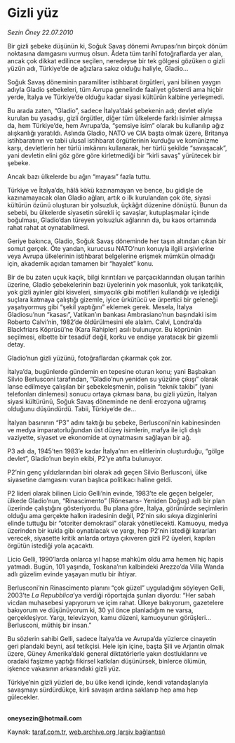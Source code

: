 # Gizli yüz

*Sezin Öney 22.07.2010*

<div class="yazi"><p>Bir gizli şebeke düşünün ki, Soğuk Savaş dönemi Avrupası’nın birçok dönüm noktasına damgasını vurmuş olsun. Âdeta tüm tarihî fotoğraflarda yer alan, ancak çok dikkat edilince seçilen, neredeyse bir tek gölgesi gözüken o gizli yüzün adı, Türkiye’de de ağızlara sakız olduğu haliyle, Gladio...</p>
<p>Soğuk Savaş döneminin paramiliter istihbarat örgütleri, yani bilinen yaygın adıyla Gladio şebekeleri, tüm Avrupa genelinde faaliyet gösterdi ama hiçbir yerde, İtalya ve Türkiye’de olduğu kadar siyasi kültürün kalbine yerleşmedi. </p>
<p>Bu arada zaten, “Gladio”, sadece İtalya’daki şebekenin adı; devlet eliyle kurulan bu yasadışı, gizli örgütler, diğer tüm ülkelerde farklı isimler almışsa da, hem Türkiye’de, hem Avrupa’da, “şemsiye isim” olarak bu kullanılıp ağız alışkanlığı yaratıldı. Aslında Gladio, NATO ve CIA başta olmak üzere, Britanya istihbaratının ve tabii ulusal istihbarat örgütlerinin kurduğu ve komünizme karşı, devletlerin her türlü imkânını kullanarak, her türlü şekilde “savaşacak”, yani devletin elini göz göre göre kirletmediği bir “kirli savaş” yürütecek bir şebeke. </p>
<p>Ancak bazı ülkelerde bu ağın “mayası” fazla tuttu. </p>
<p>Türkiye ve İtalya’da, hâlâ kökü kazınamayan ve bence, bu gidişle de kazınamayacak olan Gladio ağları, artık o ilk kurulandan çok öte, siyasi kültürün özünü oluşturan bir yolsuzluk, üçkâğıt düzenine dönüştü. Bunun da sebebi, bu ülkelerde siyasetin sürekli iç savaşlar, kutuplaşmalar içinde boğulması, Gladio’dan türeyen yolsuzluk ağlarının da, bu kaos ortamında rahat rahat at oynatabilmesi.</p>
<p>Geriye bakınca, Gladio, Soğuk Savaş döneminde her taşın altından çıkan bir somut gerçek. Öte yandan, kurucusu NATO’nun konuyla ilgili arşivlerine veya Avrupa ülkelerinin istihbarat belgelerine erişmek mümkün olmadığı için, akademik açıdan tamamen bir “hayalet” konu. </p>
<p>Bir de bu zaten uçuk kaçık, bilgi kırıntıları ve parçacıklarından oluşan tarihin üzerine, Gladio şebekelerinin bazı üyelerinin yok masonluk, yok tarikatçılık, yok gizli ayinler gibi kisveleri, simyacılık gibi motifleri kullandığı ve işlediği suçlara katmaya çalıştığı gizemle, iyice ürkütücü ve ürpertici bir geleneği yaşatıyormuş gibi “şekil yaptığını” eklemek gerek. Mesela, İtalya Gladiosu’nun “kasası”, Vatikan’ın bankası Ambrasiano’nun başındaki isim Roberto Calvi’nin, 1982’de öldürülmesini ele alalım. Calvi, Londra’da Blackfriars Köprüsü’ne (Kara Rahipler) asılı bulunuyor. Bu köprünün seçilmesi, elbette bir tesadüf değil, korku ve endişe yaratacak bir gizemli detay. </p>
<p>Gladio’nun gizli yüzünü, fotoğraflardan çıkarmak çok zor. </p>
<p>İtalya’da, bugünlerde gündemin en tepesine oturan konu; yani Başbakan Silvio Berlusconi tarafından, “Gladio’nun yeniden su yüzüne çıkışı” olarak lanse edilmeye çalışılan bir şebekeleşmenin, polisin “teknik takibi” (yani telefonları dinlemesi) sonucu ortaya çıkması bana, bu gizli yüzün, İtalyan siyasi kültürünü, Soğuk Savaş döneminde ne denli erozyona uğramış olduğunu düşündürdü. Tabii, Türkiye’de de...</p>
<p>İtalyan basınının “P3” adını taktığı bu şebeke, Berlusconi’nin kabinesinden ve medya imparatorluğundan üst düzey isimlerin, mafya ile içli dışlı vaziyette, siyaset ve ekonomide at oynatmasını sağlayan bir ağ. </p>
<p>P3 adı da, 1945’ten 1983’e kadar İtalya’nın en elitlerinin oluşturduğu, “gölge devlet”, Gladio’nun beyin ekibi, P2’ye atıfta bulunuyor. </p>
<p>P2’nin genç yıldızlarından biri olarak adı geçen Silvio Berlusconi, ülke siyasetine damgasını vuran başlıca politikacı haline geldi.</p>
<p>P2 lideri olarak bilinen Licio Gelli’nin evinde, 1983’te ele geçen belgeler, ülkede Gladio’nun, “Rinascimento” (Rönesans- Yeniden Doğuş) adlı bir plan üzerinde çalıştığını gösteriyordu. Bu plana göre, İtalya, görünürde seçimlerin olduğu ama gerçekte halkın iradesinin değil, P2’nin sıkı sıkıya dizginlerini elinde tuttuğu bir “otoriter demokrasi” olarak yönetilecekti. Kamuoyu, medya üzerinden bir kukla gibi oynatılacak ve yargı, hep P2’nin istediği kararları verecek, siyasette kritik anlarda ortaya çıkıveren gizli P2 üyeleri, kapıları örgütün istediği yola açacaktı. </p>
<p>Licio Gelli, 1990’larda onlarca yıl hapse mahkûm oldu ama hemen hiç hapis yatmadı. Bugün, 101 yaşında, Toskana’nın kalbindeki Arezzo’da Villa Wanda adlı güzelim evinde yaşayan mutlu bir ihtiyar. </p>
<p>Berlusconi’nin Rinascimento planını “çok güzel” uyguladığını söyleyen Gelli, 2003’te <i>La Repubblica</i>’ya verdiği röportajda şunları diyordu: “Her sabah vicdan muhasebesi yapıyorum ve içim rahat. Ülkeye bakıyorum, gazetelere bakıyorum ve düşünüyorum ki, 30 yıl önce planladığım ne varsa, gerçekleşiyor. Yargı, televizyon, kamu düzeni, kamuoyunun görüşleri... Berlusconi, müthiş bir insan.” </p>
<p>Bu sözlerin sahibi Gelli, sadece İtalya’da ve Avrupa’da yüzlerce cinayetin geri plandaki beyni, asıl tetikçisi. Hele işin içine, başta Şili ve Arjantin olmak üzere, Güney Amerika’daki general diktatörlerle yakın dostluklarını ve oradaki faşizme yaptığı fikirsel katkıları düşünürsek, binlerce ölümün, işkence vakasının arkasındaki gizli yüz.</p>
<p>Türkiye’nin gizli yüzleri de, bu ülke kendi içinde, kendi vatandaşlarıyla savaşmayı sürdürdükçe, kirli savaşın ardına saklanıp hep ama hep gülecekler. </p>
<p><b><br/>oneysezin@hotmail.com</b></p></div>

Kaynak: [taraf.com.tr](http://www.taraf.com.tr:80/sezin-oney/makale-gizli-yuz.htm), [web.archive.org (arşiv bağlantısı)](http://web.archive.org/web/20100725160346/http://www.taraf.com.tr:80/sezin-oney/makale-gizli-yuz.htm)
